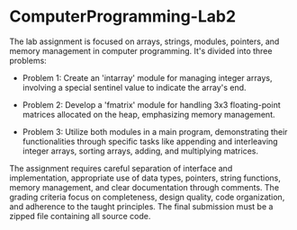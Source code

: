# ComputerProgramming-Lab2

The lab assignment is focused on arrays, strings, modules, pointers, and memory management in computer programming. It's divided into three problems:

* Problem 1: Create an 'intarray' module for managing integer arrays, involving a special sentinel value to indicate the array's end.

* Problem 2: Develop a 'fmatrix' module for handling 3x3 floating-point matrices allocated on the heap, emphasizing memory management.

* Problem 3: Utilize both modules in a main program, demonstrating their functionalities through specific tasks like appending and interleaving integer arrays, sorting arrays, adding, and multiplying matrices.

The assignment requires careful separation of interface and implementation, appropriate use of data types, pointers, string functions, memory management, and clear documentation through comments. The grading criteria focus on completeness, design quality, code organization, and adherence to the taught principles. The final submission must be a zipped file containing all source code.
